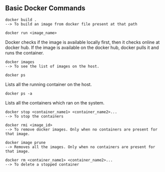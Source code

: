 ## Basic Docker Commands

```
docker build .
--> To build an image from docker file present at that path
```

```
docker run <image_name>
```
Docker checks if the image is available locally first, then it checks online at docker hub. If the image is available on the docker hub, docker pulls it and runs the container.

```
docker images
--> To see the list of images on the host.
```

```
docker ps
```
Lists all the running container on the host.


```
docker ps -a
```
Lists all the containers which ran on the system.


```
docker stop <container_name1> <container_name2>...
--> To stop the containers
```

```
docker rmi <image_id>
--> To remove docker images. Only when no containers are present for that image.
```

```
docker image prune
--> Removes all the images. Only when no containers are present for that image.
```

```
docker rm <container_name1> <container_name2>...
--> To delete a stopped container
```

